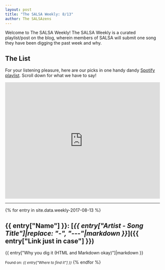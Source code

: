 ```yaml
---
layout: post
title: "The SALSA Weekly: 8/13"
author: The SALSAzens
---
```


Welcome to The SALSA Weekly! The SALSA Weekly is a curated playlist/post on the blog, wherein members of SALSA will submit one song they have been digging the past week and why.

<style>
iframe { margin: 0 auto; display: block; width: 100%; }
</style>

## The List

For your listening pleasure, here are our picks in one handy dandy [Spotify playlist](https://open.spotify.com/user/lunostophiles/playlist/582wplptV8rBXgk6xHt2Ek). Scroll down for what we have to say!

<iframe src="https://open.spotify.com/embed/user/lunostophiles/playlist/582wplptV8rBXgk6xHt2Ek" width="300" height="380" frameborder="0" allowtransparency="true"></iframe>

-----

{% for entry in site.data.weekly-2017-08-13 %}
## {{ entry["Name"] }}: [*{{ entry["Artist - Song Title"]|replace: "-", "---"|markdown }}*]({{ entry["Link just in case"] }})

{{ entry["Why you dig it (HTML and Markdown okay)"]|markdown }}

<small>Found on: <em>{{ entry["Where to find it"] }}</em></small>
{% endfor %}
